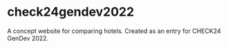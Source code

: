 # check24gendev2022
A concept website for comparing hotels. Created as an entry for CHECK24 GenDev 2022.
